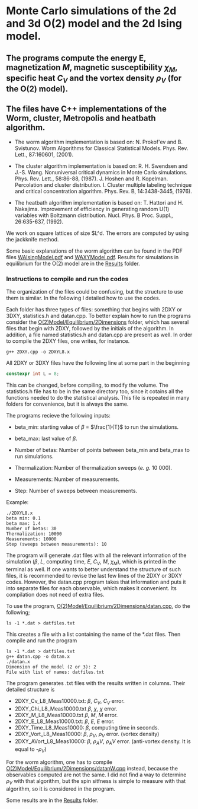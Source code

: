 # Monte Carlo simulations of the 2d and 3d O(2) model and the 2d Ising model.
## The programs compute the energy E, magnetization $M$, magnetic susceptibility $\chi_M$, specific heat $C_V$ and the vortex density $\rho_V$ (for the O(2) model). 
## The files have C++ implementations of the Worm, cluster, Metropolis and heatbath algorithm. 

* The worm algorithm implementation is based on: N. Prokof'ev and B. Svistunov. Worm Algorithms for Classical Statistical Models. Phys. Rev. Lett., 87:160601, (2001).

* The cluster algorithm implementation is based on: R. H. Swendsen and J.-S. Wang. Nonuniversal critical dynamics in Monte Carlo simulations. Phys. Rev. Lett., 58:86-88, (1987). J. Hoshen and R. Kopelman. Percolation and cluster distribution. I. Cluster multiple labeling technique and critical concentration algorithm. Phys. Rev. B, 14:3438-3445, (1976).

* The heatbath algorithm implementation is based on: T. Hattori and H. Nakajima. Improvement of efficiency in generating random U(1) variables with Boltzmann distribution. Nucl. Phys. B Proc. Suppl., 26:635-637, (1992).

We work on square lattices of size $L^d. The errors are computed by using the jackknife method.

Some basic explanations of the worm algorithm can be found in the PDF files [WAIsingModel.pdf](WAIsingModel.pdf) and [WAXYModel.pdf](WAXYModel.pdf).
Results for simulations in equilibrium for the O(2) model are in the [Results](O(2)Model/Results) folder.

### Instructions to compile and run the codes

The organization of the files could be confusing, but the structure to use them is similar. In the following I detailed how to use the codes. 

Each folder has three types of files: something that begins with 2DXY or 3DXY, statistics.h and datan.cpp. To better explain how to run the programs consider the [O(2)Model/Equilibrium/2Dimensions](O(2)Model/Equilibrium/2Dimensions) folder, which has several files that begin with 2DXY, followed by the initials of the algorithm. In addition, a file named statistics.h and datan.cpp are present as well. In order to compile the 2DXY files, one writes, for instance.
```console
g++ 2DXY.cpp -o 2DXYL8.x
```
All 2DXY or 3DXY files have the following line at some part in the beginning
```cpp
constexpr int L = 8; 
```
This can be changed, before compiling, to modify the volume. The statistics.h file has to be in the same directory too, since it cotains all the functions needed to do the statistical analysis. This file is repeated in many folders for convenience, but it is always the same.

The programs recieve the following inputs: 

* beta_min: starting value of $\beta$ = $\frac{1}{T}$ to run the simulations.

* beta_max: last value of $\beta$.

* Number of betas: Number of points between beta_min and beta_max to run simulations.

* Thermalization: Number of thermalization sweeps (*e. g.* 10 000).

* Measurements: Number of measurements.

* Step: Number of sweeps between measurements. 

Example:
```console
./2DXYL8.x
beta min: 0.1
beta max: 1.4
Number of betas: 30
Thermalization: 10000
Measurements: 10000
Step (sweeps between measurements): 10
``` 

The program will generate .dat files with all the relevant information of the simulation ($\beta$, $L$, computing time, $E$, $C_V$, $M$, $\chi_M$), which is printed in the terminal as well. If one wants to better understand the structure of such files, it is recommended to revise the last few lines of the 2DXY or 3DXY codes. However, the datan.cpp program takes that information and puts it into separate files for each observable, which makes it convenient. Its compilation does not need of extra files.

To use the program, [O(2)Model/Equilibrium/2Dimensions/datan.cpp](O(2)Model/Equilibrium/2Dimensions/datan.cpp), do the following;
```console
ls -1 *.dat > datfiles.txt 
``` 
This creates a file with a list containing the name of the *.dat files. Then compile and run the program
```console
ls -1 *.dat > datfiles.txt
g++ datan.cpp -o datan.x
./datan.x
Dimension of the model (2 or 3): 2
File with list of names: datfiles.txt
``` 
The program generates .txt files with the results written in columns. Their detailed structure is

* 2DXY_Cv_L8_Meas10000.txt: $\beta$, $C_V$, $C_V$ error.
* 2DXY_Chi_L8_Meas10000.txt $\beta$, $\chi$, $\chi$ error.
* 2DXY_M_L8_Meas10000.txt $\beta$, $M$, $M$ error.
* 2DXY_E_L8_Meas10000.txt: $\beta$, $E$, $E$ error.
* 2DXY_Time_L8_Meas10000: $\beta$, computing time in seconds.
* 2DXY_Vort_L8_Meas10000: $\beta$, $\rho_V$, $\rho_V$ error. (vortex density) 
* 2DXY_AVort_L8_Meas10000: $\beta$, $\rho_AV$, $\rho_AV$ error. (anti-vortex density. It is equal to -$\rho_V$) 

For the worm algorithm, one has to compile [O(2)Model/Equilibrium/2Dimensions/datanW.cpp](O(2)Model/Equilibrium/2Dimensions/datanW.cpp) instead, because the observables computed are not the same. I did not find a way to determine $\rho_V$ with that algorithm, but the spin sitfness is simple to measure with that algorithm, so it is considered in the program.




Some results are in the [Results](O(2)Model/Results) folder.
